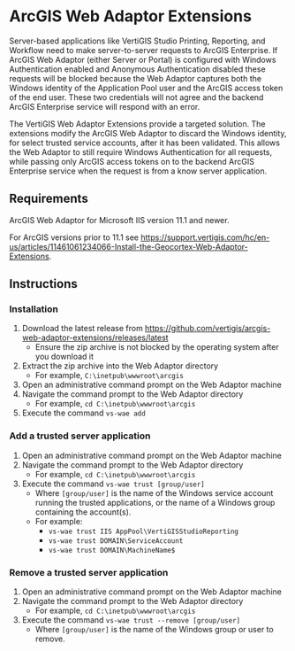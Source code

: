 # ArcGIS Web Adaptor Extensions
Server-based applications like VertiGIS Studio Printing, Reporting, and Workflow need to make server-to-server requests to ArcGIS Enterprise. 
If ArcGIS Web Adaptor (either Server or Portal) is configured with Windows Authentication enabled and Anonymous Authentication disabled these requests will be blocked because the Web Adaptor captures both the Windows identity of the Application Pool user and the ArcGIS access token of the end user. These two credentials will not agree and the backend ArcGIS Enterprise service will respond with an error. 

The VertiGIS Web Adaptor Extensions provide a targeted solution. The extensions modify the ArcGIS Web Adaptor to discard the Windows identity, for select trusted service accounts, after it has been validated. This allows the Web Adaptor to still require Windows Authentication for all requests, while passing only ArcGIS access tokens on to the backend ArcGIS Enterprise service when the request is from a know server application.

## Requirements
ArcGIS Web Adaptor for Microsoft IIS version 11.1 and newer.

For ArcGIS versions prior to 11.1 see https://support.vertigis.com/hc/en-us/articles/11461061234066-Install-the-Geocortex-Web-Adaptor-Extensions.

## Instructions

### Installation
1. Download the latest release from https://github.com/vertigis/arcgis-web-adaptor-extensions/releases/latest
   - Ensure the zip archive is not blocked by the operating system after you download it
1. Extract the zip archive into the Web Adaptor directory
   - For example, `C:\inetpub\wwwroot\arcgis`
1. Open an administrative command prompt on the Web Adaptor machine
1. Navigate the command prompt to the Web Adaptor directory
   - For example, `cd C:\inetpub\wwwroot\arcgis`
1. Execute the command `vs-wae add`

### Add a trusted server application
1. Open an administrative command prompt on the Web Adaptor machine
1. Navigate the command prompt to the Web Adaptor directory
   - For example, `cd C:\inetpub\wwwroot\arcgis`
1. Execute the command `vs-wae trust [group/user]`
   - Where `[group/user]` is the name of the Windows service account running the trusted applications, or the name of a Windows group containing the account(s).
   - For example:
       - `vs-wae trust IIS AppPool\VertiGISStudioReporting`
       - `vs-wae trust DOMAIN\ServiceAccount`
       - `vs-wae trust DOMAIN\MachineName$`

### Remove a trusted server application
1. Open an administrative command prompt on the Web Adaptor machine
1. Navigate the command prompt to the Web Adaptor directory
   - For example, `cd C:\inetpub\wwwroot\arcgis`
1. Execute the command `vs-wae trust --remove [group/user]`
   - Where `[group/user]` is the name of the Windows group or user to remove.